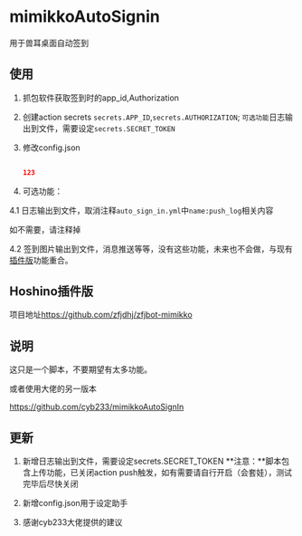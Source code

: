 # mimikkoAutoSignin

用于兽耳桌面自动签到

## 使用

1. 抓包软件获取签到时的app_id,Authorization

2. 创建action secrets
`secrets.APP_ID`,`secrets.AUTHORIZATION`;
`可选功能`日志输出到文件，需要设定`secrets.SECRET_TOKEN`

3. 修改config.json

    ``` json

    123
    ```

4. 可选功能：

4.1 日志输出到文件，取消注释`auto_sign_in.yml`中`name:push_log`相关内容

如不需要，请注释掉

4.2 签到图片输出到文件，消息推送等等，没有这些功能，未来也不会做，与现有[插件版](https://github.com/zfjdhj/zfjbot-mimikko)功能重合。

## Hoshino插件版

项目地址<https://github.com/zfjdhj/zfjbot-mimikko>

## 说明

这只是一个脚本，不要期望有太多功能。

或者使用大佬的另一版本

<https://github.com/cyb233/mimikkoAutoSignIn>

## 更新

1. 新增日志输出到文件，需要设定secrets.SECRET_TOKEN
**注意：**脚本包含上传功能，已关闭action push触发，如有需要请自行开启（会套娃），测试完毕后尽快关闭

2. 新增config.json用于设定助手

3. 感谢cyb233大佬提供的建议
